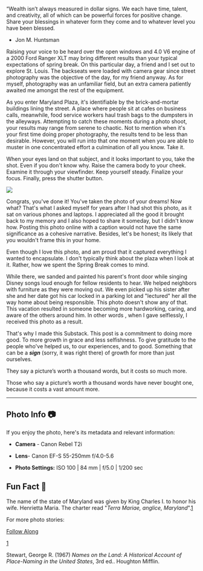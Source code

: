 “Wealth isn’t always measured in dollar signs. We each have time, talent, and creativity, all of which can be powerful forces for positive change. Share your blessings in whatever form they come and to whatever level you have been blessed.

- Jon M. Huntsman


Raising your voice to be heard over the open windows and 4.0 V6 engine of a 2000 Ford Ranger XLT may bring different results than your typical expectations of spring break. On this particular day, a friend and I set out to explore St. Louis. The backseats were loaded with camera gear since street photography was the objective of the day, for my friend anyway. As for myself, photography was an unfamiliar field, but an extra camera patiently awaited me amongst the rest of the equipment.

As you enter Maryland Plaza, it's identifiable by the brick-and-mortar buildings lining the street. A place where people sit at cafes on business calls, meanwhile, food service workers haul trash bags to the dumpsters in the alleyways. Attempting to catch these moments during a photo shoot, your results may range from serene to chaotic.  Not to mention when it's your first time doing proper photography, the results tend to be less than desirable. However, you will run into that one moment when you are able to muster in one concentrated effort a culmination of all you know. Take it. 

When your eyes land on that subject, and it looks important to you, take the shot.  Even if you don't know why. Raise the camera body to your cheek.  Examine it through your viewfinder. Keep yourself steady.  Finalize your focus.  Finally,  press the shutter button.


![](https://substackcdn.com/image/fetch/w_1456,c_limit,f_auto,q_auto:good,fl_progressive:steep/https%3A%2F%2Fsubstack-post-media.s3.amazonaws.com%2Fpublic%2Fimages%2F3e710887-794b-4094-9f94-d652ff12a661_3925x2617.jpeg)

Congrats, you've done it! You've taken the photo of your dreams! Now what? That's what I asked myself for years after I had shot this photo, as it sat on various phones and laptops. I appreciated all the good it brought back to my memory and I also hoped to share it someday, but I didn't know how. Posting this photo online with a caption would not have the same significance as a cohesive narrative. Besides, let's be honest; its likely that you wouldn't frame this in your home.


Even though I love this photo, and am proud that it captured everything I wanted to encapsulate. I don't typically think about the plaza when I look at it. Rather, how we spent the Spring Break comes to mind. 

While there, we sanded and painted his parent's front door while singing Disney songs loud enough for fellow residents to hear. We helped neighbors with furniture as they were moving out. We even picked up his sister after she and her date got his car locked in a parking lot and "lectured" her all the way home about being responsible. This photo doesn't show any of that. This vacation resulted in someone becoming more hardworking, caring, and aware of the others around him. In other words , when I gave selflessly, I received this photo as a result.

That's why I made this Substack. This post is a commitment to doing more good. To more growth in grace and less selfishness. To give gratitude to the people who've helped us, to our experiences, and to good. Something that can be a **_sign_** (sorry, it was right there) of growth for more than just ourselves.

They say a picture’s worth a thousand words, but it costs so much more.

Those who say a picture’s worth a thousand words have never bought one, because it costs a vast amount more.

---

## Photo Info 📷

If you enjoy the photo, here's its metadata and relevant information:

- **Camera** - Canon Rebel T2i
    
- **Lens**- Canon EF-S 55-250mm f/4.0-5.6
    
- **Photo Settings:** ISO 100 | 84 mm | f/5.0 | 1/200 sec
    

## Fun Fact 👑

The name of the state of Maryland was given by King Charles I. to honor his wife. Henrietta Maria. The charter read "_Terra Mariae, anglice, Maryland_".[1](#footnote-1)

For more photo stories:

[Follow Along](https://gaimau.substack.com/subscribe?)

[1](#footnote-anchor-1)

Stewart, George R. (1967) _Names on the Land: A Historical Account of Place-Naming in the United States_, 3rd ed.. Houghton Mifflin.